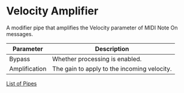 # Velocity Amplifier

A modifier pipe that amplifies the Velocity parameter of MIDI Note On messages.

| Parameter              | Description                                 |
| ---------------------- | ------------------------------------------- |
| Bypass                 | Whether processing is enabled.              |
| Amplification          | The gain to apply to the incoming velocity. |

[List of Pipes](index.md#the-list-of-pipes)
